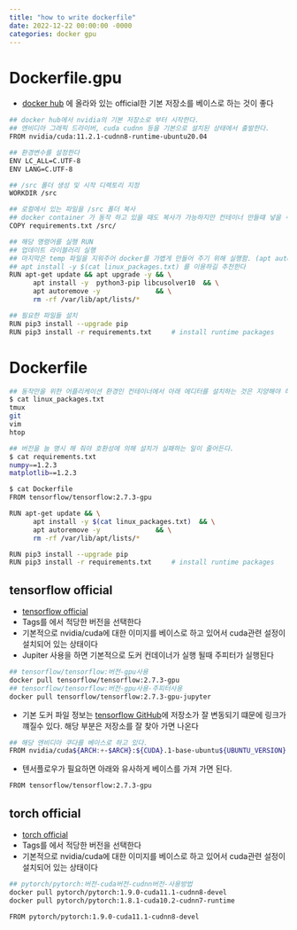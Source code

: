 ```yaml
---
title: "how to write dockerfile"
date: 2022-12-22 00:00:00 -0000
categories: docker gpu
---
```


# Dockerfile.gpu
- [docker hub](https://hub.docker.com) 에 올라와 있는 official한 기본 저장소를 베이스로 하는 것이 좋다


```bash
## docker hub에서 nvidia의 기본 저장소로 부터 시작한다.
## 엔비디아 그래픽 드라이버, cuda cudnn 등을 기본으로 설치된 상태에서 출발한다.
FROM nvidia/cuda:11.2.1-cudnn8-runtime-ubuntu20.04

## 환경변수를 설정한다
ENV LC_ALL=C.UTF-8
ENV LANG=C.UTF-8

## /src 폴더 생성 및 시작 디렉토리 지정
WORKDIR /src

## 로컬에서 있는 파일을 /src 폴더 복사
## docker container 가 동작 하고 있을 때도 복사가 가능하지만 컨테이너 만들떄 넣을 수도 있다
COPY requirements.txt /src/

## 해당 명령어를 실행 RUN
## 업데이트 라이블러리 실행 
## 마지막은 temp 파일을 지워주어 docker를 가볍게 만들어 주기 위해 실행함. (apt auto remove 와 rm)
## apt install -y $(cat linux_packages.txt) 를 이용하길 추천한다
RUN apt-get update && apt upgrade -y && \
      apt install -y  python3-pip libcusolver10  && \
      apt autoremove -y              && \
      rm -rf /var/lib/apt/lists/*

## 필요한 파일들 설치
RUN pip3 install --upgrade pip
RUN pip3 install -r requirements.txt     # install runtime packages
```


# Dockerfile

```bash
## 동작만을 위한 어플리케이션 환경인 컨테이너에서 아래 에디터를 설치하는 것은 지양해야 하지만 필요할땐 사용하자.
$ cat linux_packages.txt
tmux
git
vim
htop

## 버전을 늘 명시 해 줘야 호환성에 의해 설치가 실패하는 일이 줄어든다.
$ cat requirements.txt
numpy==1.2.3
matplotlib==1.2.3

$ cat Dockerfile
FROM tensorflow/tensorflow:2.7.3-gpu

RUN apt-get update && \
      apt install -y $(cat linux_packages.txt)  && \
      apt autoremove -y              && \
      rm -rf /var/lib/apt/lists/*

RUN pip3 install --upgrade pip
RUN pip3 install -r requirements.txt     # install runtime packages
```


## tensorflow official
- [tensorflow official](https://hub.docker.com/r/tensorflow/tensorflow/)
- Tags를 에서 적당한 버전을 선택한다
- 기본적으로 nvidia/cuda에 대한 이미지를 베이스로 하고 있어서 cuda관련 설정이 설치되어 있는 상태이다 
- Jupiter 사용을 하면 기본적으로 도커 컨데이너가 실행 될때 주피터가 실행된다 

```bash
## tensorflow/tensorflow:버전-gpu사용
docker pull tensorflow/tensorflow:2.7.3-gpu
## tensorflow/tensorflow:버전-gpu사용-주피터사용
docker pull tensorflow/tensorflow:2.7.3-gpu-jupyter
```

  - 기본 도커 파일 정보는 [tensorflow GitHub](https://github.com/tensorflow/tensorflow/blob/master/tensorflow/tools/dockerfiles/dockerfiles/devel-gpu.Dockerfile)에 저장소가 잘 변동되기 떄문에 링크가 꺠질수 있다. 해당 부분은 저장소를 잘 찾아 가면 나온다

```bash
## 해당 엔비디아 쿠다를 베이스로 하고 있다.
FROM nvidia/cuda${ARCH:+-$ARCH}:${CUDA}.1-base-ubuntu${UBUNTU_VERSION} as base
```

- 텐서플로우가 필요하면 아래와 유사하게 베이스를 가져 가면 된다.

```bash
FROM tensorflow/tensorflow:2.7.3-gpu
```


## torch official
 - [torch official](https://hub.docker.com/r/pytorch/pytorch)
- Tags를 에서 적당한 버전을 선택한다
- 기본적으로 nvidia/cuda에 대한 이미지를 베이스로 하고 있어서 cuda관련 설정이 설치되어 있는 상태이다 

```bash
## pytorch/pytorch:버전-cuda버전-cudnn버전-사용방법
docker pull pytorch/pytorch:1.9.0-cuda11.1-cudnn8-devel
docker pull pytorch/pytorch:1.8.1-cuda10.2-cudnn7-runtime
```



```bash
FROM pytorch/pytorch:1.9.0-cuda11.1-cudnn8-devel
```